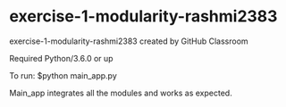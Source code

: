 # exercise-1-modularity-rashmi2383
exercise-1-modularity-rashmi2383 created by GitHub Classroom

Required Python/3.6.0 or up

To run:
$python main_app.py

Main_app integrates all the modules and works as expected. 
